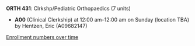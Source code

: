 **ORTH 431**: Clrkshp/Pediatric Orthopaedics (7 units)

- **A00** (Clinical Clerkship) at 12:00 am–12:00 am on Sunday (location TBA) by Hentzen, Eric (A09682147)

[Enrollment numbers over time](./ORTH431.tsv)
